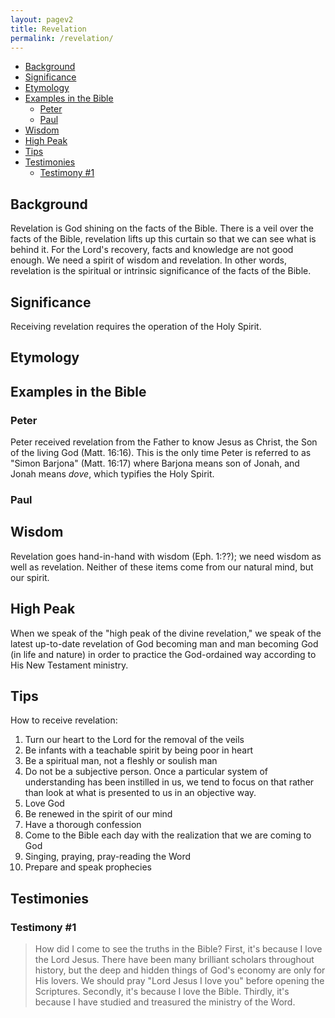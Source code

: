 ```yaml
---
layout: pagev2
title: Revelation
permalink: /revelation/
---
```

- [Background](#background)
- [Significance](#significance)
- [Etymology](#etymology)
- [Examples in the Bible](#examples-in-the-bible)
  - [Peter](#peter)
  - [Paul](#paul)
- [Wisdom](#wisdom)
- [High Peak](#high-peak)
- [Tips](#tips)
- [Testimonies](#testimonies)
  - [Testimony #1](#testimony-1)

## Background

Revelation is God shining on the facts of the Bible. There is a veil over the facts of the Bible, revelation lifts up this curtain so that we can see what is behind it. For the Lord's recovery, facts and knowledge are not good enough. We need a spirit of wisdom and revelation. In other words, revelation is the spiritual or intrinsic significance of the facts of the Bible.

## Significance

Receiving revelation requires the operation of the Holy Spirit.

## Etymology



## Examples in the Bible

### Peter

Peter received revelation from the Father to know Jesus as Christ, the Son of the living God (Matt. 16:16). This is the only time Peter is referred to as "Simon Barjona" (Matt. 16:17) where Barjona means son of Jonah, and Jonah means *dove*, which typifies the Holy Spirit. 

### Paul


## Wisdom

Revelation goes hand-in-hand with wisdom (Eph. 1:??); we need wisdom as well as revelation. Neither of these items come from our natural mind, but our spirit.

## High Peak

When we speak of the "high peak of the divine revelation," we speak of the latest up-to-date revelation of God becoming man and man becoming God (in life and nature) in order to practice the God-ordained way according to His New Testament ministry.

## Tips

How to receive revelation:

1. Turn our heart to the Lord for the removal of the veils
2. Be infants with a teachable spirit by being poor in heart
3. Be a spiritual man, not a fleshly or soulish man
4. Do not be a subjective person. Once a particular system of understanding has been instilled in us, we tend to focus on that rather than look at what is presented to us in an objective way. 
5. Love God
6. Be renewed in the spirit of our mind 
7. Have a thorough confession
8. Come to the Bible each day with the realization that we are coming to God
9. Singing, praying, pray-reading the Word
10. Prepare and speak prophecies 

## Testimonies

### Testimony #1

> How did I come to see the truths in the Bible? First, it's because I love the Lord Jesus. There have been many brilliant scholars throughout history, but the deep and hidden things of God's economy are only for His lovers. We should pray "Lord Jesus I love you" before opening the Scriptures. Secondly, it's because I love the Bible. Thirdly, it's because I have studied and treasured the ministry of the Word.
